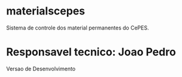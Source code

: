 # materialscepes
Sistema de controle dos material permanentes do CePES.

Responsavel tecnico: Joao Pedro
=======
Versao de Desenvolvimento

